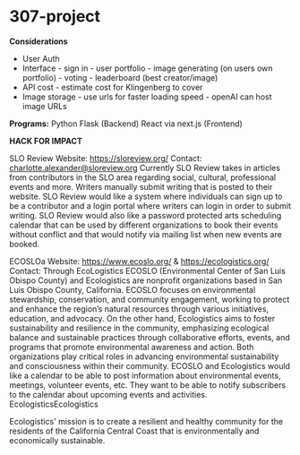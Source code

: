 # 307-project


**Considerations**
- User Auth
- Interface
      - sign in
      - user portfolio
      - image generating (on users own portfolio)
      - voting
      - leaderboard (best creator/image)
- API cost
      - estimate cost for Klingenberg to cover
- Image storage
      - use urls for faster loading speed
      - openAI can host image URLs
  

**Programs:** 
Python Flask (Backend) 
React via next.js (Frontend)





**HACK FOR IMPACT**

SLO Review
Website: https://sloreview.org/
Contact: charlotte.alexander@sloreview.org
Currently SLO Review takes in articles from contributors in the SLO area regarding social, cultural, professional events and more. Writers manually submit writing that is posted to their website. SLO Review would like a system where individuals can sign up to be a contributor and a login portal where writers can login in order to submit writing. SLO Review would also like a password protected arts scheduling calendar that can be used by different organizations to book their events without conflict and that would notify via mailing list when new events are booked.



ECOSLOa
Website: https://www.ecoslo.org/ & https://ecologistics.org/
Contact: Through EcoLogistics
ECOSLO (Environmental Center of San Luis Obispo County) and Ecologistics are nonprofit organizations based in San Luis Obispo County, California. ECOSLO focuses on environmental stewardship, conservation, and community engagement, working to protect and enhance the region’s natural resources through various initiatives, education, and advocacy. On the other hand, Ecologistics aims to foster sustainability and resilience in the community, emphasizing ecological balance and sustainable practices through collaborative efforts, events, and programs that promote environmental awareness and action. Both organizations play critical roles in advancing environmental sustainability and consciousness within their community.
ECOSLO and Ecologistics would like a calendar to be able to post information about environmental events, meetings, volunteer events, etc. They want to be able to notify subscribers to the calendar about upcoming events and activities.
EcologisticsEcologistics

Ecologistics' mission is to create a resilient and healthy community for the residents of the California Central Coast that is environmentally and economically sustainable.





